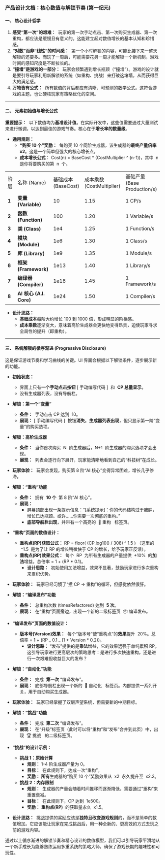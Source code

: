 ### **产品设计文档：核心数值与解锁节奏 (第一纪元)**

#### **一、 核心设计哲学**

1. **感受“第一次”的艰难：**  玩家的第一次手动点击、第一次购买生成器、第一次重构，都应该是缓慢且有意义的。这能建立起对数值增长的基本认知和珍惜感。
2. **“对数”而非“线性”的时间感：**  第一个小时解锁的内容，可能比接下来一整天解锁的还要多。而玩了一周后，可能需要花另一周才能解锁一个新机制。游戏时间的感知尺度是不断拉长的。
3. **“撞墙”是游戏的一部分：**  玩家会频繁遇到增长瓶颈（“撞墙”）。游戏的设计就是要引导玩家利用新解锁的系统（如重构、挑战）来打破这堵墙，从而获得巨大的满足感。
4. **万物皆有公式：**  所有数值的背后都应有清晰、可预测的数学公式。这符合游戏的主题，也让硬核玩家有策略优化的空间。

---

#### **二、 元素初始值与增长公式**

**重要提示：**  以下数值均为**基准设计值**。在实际开发中，这些值需要通过大量测试来进行微调，以达到最佳的游戏节奏。核心在于**增长率的数量级**。

- **通用规则：**
  - **“购买 10 个”奖励：**  每购买 10 个同阶生成器，该生成器的**最终产量倍率 x2**。这是一个简单但强大的核心增长点。
  - **成本增长公式：** Cost(n) = BaseCost \* (CostMultiplier ^ (n-1))，其中  n  是你将要购买的第  n  个。

|       |                         |                     |                           |                              |
| ----- | ----------------------- | ------------------- | ------------------------- | ---------------------------- |
| 阶层  | 名称 (Name)             | 基础成本 (BaseCost) | 成本乘数 (CostMultiplier) | 基础产量 (Base Production/s) |
| **1** | **变量 (Variable)**     | 10                  | 1.15                      | 1 CP/s                       |
| **2** | **函数 (Function)**     | 100                 | 1.20                      | 1 Variable/s                 |
| **3** | **类 (Class)**          | 1e4                 | 1.25                      | 1 Function/s                 |
| **4** | **模块 (Module)**       | 1e6                 | 1.30                      | 1 Class/s                    |
| **5** | **库 (Library)**        | 1e9                 | 1.35                      | 1 Module/s                   |
| **6** | **框架 (Framework)**    | 1e13                | 1.40                      | 1 Library/s                  |
| **7** | **编译器 (Compiler)**   | 1e18                | 1.45                      | 1 Framework/s                |
| **8** | **AI 核心 (A.I. Core)** | 1e24                | 1.50                      | 1 Compiler/s                 |

- **设计思路：**
  - **基础成本**每阶大约增长 100 到 1000 倍，形成明显的阶梯感。
  - **成本乘数**逐渐变大，意味着高阶生成器会更快地变得昂贵，迫使玩家寻求全局性的提升（即重构）。

---

#### **三、 系统解锁的循序渐进 (Progressive Disclosure)**

这是保证游戏节奏和学习曲线的关键。UI 界面会根据以下解锁条件，逐步展示新的功能。

- **初始状态：**
  - 界面上只有**一个手动点击按钮** [ 手动编写代码 ]  和  **CP 总量显示**。
  - 没有生成器列表，没有导航栏。
- **解锁：第一个“变量”**
  - **条件：**  手动点击 CP 达到  10。
  - **展现：** [ 手动编写代码 ]  按钮**消失**。**生成器列表出现**，但只显示第一阶“变量”的购买选项。
- **解锁：高阶生成器**

  - **条件：**  当你首次购买  N  阶生成器后，N+1  阶生成器的购买选项才会出现。
  - **展现：**  列表会逐行向下展开，玩家能清晰地看到自己的“科技树”在成长。

- **玩家体验：**  玩家会发现，购买第 8 阶“AI 核心”变得异常困难，增长几乎停滞。
- **解锁：“重构”功能**
  - **条件：**  拥有  **10 个**  第 8 阶“AI 核心”。
  - **展现：**
    - 屏幕顶部出现一条提示信息：“[系统提示]：你的代码结构过于臃肿，增长已达瓶颈。或许……你需要一次彻底的重构。”
    - **底部导航栏出现**，并带有一个高亮的  🚀 重构   标签页。
- **“重构”页面的数值设计：**

  - **重构点(RP)获取公式：** RP = floor( (CP.log10() / 308) ^ 1.5 ) （这里的  ^1.5  是为了让 RP 的增长稍微快于 CP 的增长，给予玩家正反馈）。
  - **重构点(RP)效果公式：**  每个  RP  为所有生成器的产量提供  +10%  的**加法**增益。总倍率 = 1 + (RP \* 0.1)。
    - **设计思路：**  初始使用加法增益，效果不显著，鼓励玩家进行多次重构来累积优势。

- **玩家体验：**  玩家已经习惯了“攒 CP -> 重构”的循环，但感觉依然很肝。
- **解锁：“编译发布”功能**
  - **条件：**  总重构次数 (timesRefactored) 达到  **5 次**。
  - **展现：**  在“重构”页面旁边，出现一个新的二级标签页  📦 编译发布。
- **“编译发布”页面的数值设计：**
  - **版本号(Version)效果：**  每个“版本号”使“重构点”的**效果**提升  20%。总倍率 = 1 + (RP _ 0.1 _ (1 + Version \* 0.2))。
    - **设计思路：** “发布”提供的是**乘法**增益，它的效果远强于单纯累积 RP。这引导玩家进行更高层次的策略思考：是进行多次快速重构，还是进行一次艰难但收益巨大的发布？
- **解锁：“自动化”功能**

  - **条件：**  完成  **第一次** “编译发布”。
  - **展现：**  底部导航栏出现一个新的  🤖 自动化   标签页。内部提供一系列开关，用于自动购买生成器。

- **玩家体验：**  玩家已经掌握了双层声望系统，但需要新的中期目标。
- **解锁：“挑战”功能**
  - **条件：**  完成  **第二次** “编译发布”。
  - **展现：**  在“升级”标签页（此时可以将“重构”和“发布”合并到此页）中，出现  🏆 挑战   的二级标签页。
- **“挑战”的设计示例：**
  - **挑战 1：原始计算**
    - **规则：** 1-4 阶生成器产量为 0。
    - **目标：**  在此规则下，达成一次“重构”。
    - **奖励：** **所有**生成器的“购买 10 个”奖励效果从  x2  永久提升至  x2.2。
  - **挑战 2：内存限制**
    - **规则：**  生成器的产量会随着时间推移而逐渐降低，需要通过“重构”来重置衰减。
    - **目标：**  在此规则下，CP 达到  1e500。
    - **奖励：** **重构点(RP)**  的获取量永久  x1.5。
- **设计思路：**  挑战提供的奖励应该是**独特且改变游戏规则**的，而不是简单的数值增加。它应该能让玩家在完成挑战后，用一种全新的、更高效的方式去玩之前的游戏内容。

通过以上循序渐进的解锁节奏和精心设计的数值模型，我们可以引导玩家平滑地从一个新手成长为能够熟练运用多重系统的策略大师，确保了游戏长期的趣味性和可玩性。
